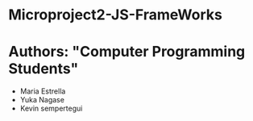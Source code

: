 # Microproject2-JS-FrameWorks

# Authors: "Computer Programming Students"

- Maria Estrella
- Yuka Nagase
- Kevin sempertegui